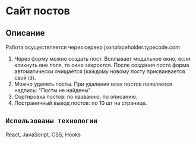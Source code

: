 # Сайт постов



## Описание

Работа осуществляется через сервер jsonplaceholder.typecode.com

1) Через форму можно создать пост. Всплывает модальное окно, если кликнуть вне поля, то окно закроется. После создания поста форма автоматически очищается (каждому новому посту присваивается свой id).
2) Можно удалять посты. При удалении всех постов появляется надпись: "Посты не найдены".
3) Сортировка постов: по названию, по описанию.
4) Постраничный вывод постов: по 10 шт на странице.

## `Использованы технологии`

React, JavaScript, CSS, Hooks

